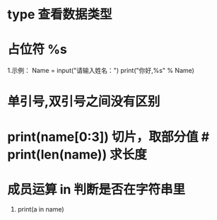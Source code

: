 # type 查看数据类型

# 占位符 %s
1.示例：
       Name = input("请输入姓名：")
       print("你好,%s" % Name)

# 单引号,双引号之间没有区别

# print(name[0:3]) 切片，取部分值   # print(len(name)) 求长度

# 成员运算 in 判断是否在字符串里
1. print(a in name) 
